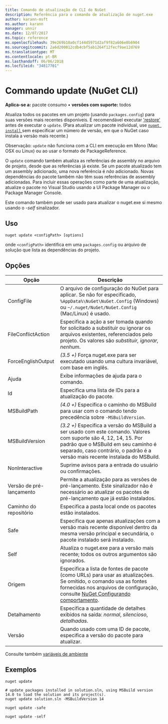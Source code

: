 ```yaml
---
title: Comando de atualização de CLI do NuGet
description: Referência para o comando de atualização de nuget.exe
author: karann-msft
ms.author: karann
manager: unnir
ms.date: 12/07/2017
ms.topic: reference
ms.openlocfilehash: 39e269b10a0cf144d5971d2af9f82a606e0b6904
ms.sourcegitcommit: 2a6d200012cdb4cbf5ab1264f12fecf9ae12d769
ms.translationtype: MT
ms.contentlocale: pt-BR
ms.lasthandoff: 06/06/2018
ms.locfileid: "34817701"
---
```

# <a name="update-command-nuget-cli"></a>Commando update (NuGet CLI)

**Aplica-se a:** pacote consumo &bullet; **versões com suporte:** todos

Atualiza todos os pacotes em um projeto (usando `packages.config`) para suas versões mais recentes disponíveis. É recomendável executar ['restore'](cli-ref-restore.md) antes de executar o `update`. (Para atualizar um pacote individual, use [ `nuget install` ](cli-ref-install.md) sem especificar um número de versão, em que o NuGet caso instala a versão mais recente.)

Observação: `update` não funciona com a CLI em execução em Mono (Mac OSX ou Linux) ou ao usar o formato de PackageReference.

O `update` comando também atualiza as referências de assembly no arquivo de projeto, desde que as referências já existe. Se um pacote atualizado tem um assembly adicionado, uma nova referência é *não* adicionado. Novas dependências do pacote também não têm suas referências de assembly adicionadas. Para incluir essas operações como parte de uma atualização, atualize o pacote no Visual Studio usando a UI Package Manager ou o Package Manager Console.

Este comando também pode ser usado para atualizar o nuget.exe si mesmo usando o *-self* sinalizador.

## <a name="usage"></a>Uso

```cli
nuget update <configPath> [options]
```

onde `<configPath>` identifica em uma `packages.config` ou arquivo de solução que lista as dependências do projeto.

## <a name="options"></a>Opções

| Opção | Descrição |
| --- | --- |
| ConfigFile | O arquivo de configuração do NuGet para aplicar. Se não for especificado, `%AppData%\NuGet\NuGet.Config` (Windows) ou `~/.nuget/NuGet/NuGet.Config` (Mac/Linux) é usado.|
| FileConflictAction | Especifica a ação a ser tomada quando for solicitado a substituir ou ignorar os arquivos existentes, referenciados pelo projeto. Os valores são *substituir, ignorar, nenhum*. |
| ForceEnglishOutput | *(3.5 +)*  Força nuget.exe para ser executado usando uma cultura invariável, com base em inglês. |
| Ajuda | Exibe informações de ajuda para o comando. |
| Id | Especifica uma lista de IDs para a atualização do pacote. |
| MSBuildPath | *(4.0 +)*  Especifica o caminho do MSBuild para usar com o comando tendo precedência sobre `-MSBuildVersion`. |
| MSBuildVersion | *(3.2 +)*  Especifica a versão do MSBuild a ser usado com este comando. Valores com suporte são 4, 12, 14, 15. Por padrão que o MSBuild em seu caminho é separado, caso contrário, o padrão é a versão mais recente instalada do MSBuild. |
| NonInteractive | Suprime avisos para a entrada do usuário ou confirmações. |
| Versão de pré-lançamento | Permite a atualização para as versões de pré-lançamento. Este sinalizador não é necessário ao atualizar os pacotes de pré-lançamento que já estão instalados. |
| Caminho do repositório | Especifica a pasta local onde os pacotes estão instalados. |
| Safe | Especifica que apenas atualizações com a versão mais recente disponível dentro da mesma versão principal e secundária, o pacote instalado será instalado. |
| Self | Atualiza o nuget.exe para a versão mais recente; todos os outros argumentos são ignorados. |
| Origem | Especifica a lista de fontes de pacote (como URLs) para usar as atualizações. Se omitido, o comando usa as fontes fornecidas nos arquivos de configuração, consulte [NuGet Configurando comportamento](../consume-packages/configuring-nuget-behavior.md). |
| Detalhamento | Especifica a quantidade de detalhes exibidos na saída: *normal*, *silencioso*, *detalhadas*. |
| Versão | Quando usado com uma ID de pacote, especifica a versão do pacote para atualizar. |

Consulte também [variáveis de ambiente](cli-ref-environment-variables.md)

## <a name="examples"></a>Exemplos

```cli
nuget update

# update packages installed in solution.sln, using MSBuild version 14.0 to load the solution and its project(s).
nuget update solution.sln -MSBuildVersion 14

nuget update -safe

nuget update -self
```
